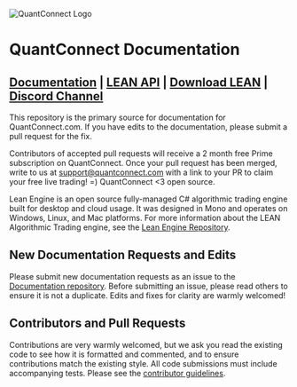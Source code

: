 ![QuantConnect Logo](https://cdn.quantconnect.com/web/i/logo-small.png)
# QuantConnect Documentation

[Documentation][1] | [LEAN API][2] | [Download LEAN][3] | [Discord Channel][4]
----------

This repository is the primary source for documentation for QuantConnect.com. If you have edits to the documentation, please submit a pull request for the fix.

Contributors of accepted pull requests will receive a 2 month free Prime subscription on QuantConnect. Once your pull request has been merged, write to us at [support@quantconnect.com][5] with a link to your PR to claim your free live trading! =) QuantConnect <3 open source.

Lean Engine is an open source fully-managed C# algorithmic trading engine built for desktop and cloud usage. It was designed in Mono and operates on Windows, Linux, and Mac platforms. For more information about the LEAN Algorithmic Trading engine, see the [Lean Engine Repository][6].


## New Documentation Requests and Edits ##

Please submit new documentation requests as an issue to the [Documentation repository][7]. Before submitting an issue, please read others to ensure it is not a duplicate. Edits and fixes for clarity are warmly welcomed!

## Contributors and Pull Requests ##

Contributions are very warmly welcomed, but we ask you read the existing code to see how it is formatted and commented, and to ensure contributions match the existing style. All code submissions must include accompanying tests. Please see the [contributor guidelines][8].

[1]: https://www.quantconnect.com/docs
[2]: https://www.quantconnect.com/docs/v2/lean-cli/api-reference
[3]: https://github.com/QuantConnect/Lean/archive/master.zip
[4]: https://www.quantconnect.com/slack
[5]: mailto:support@quantconnect.com
[6]: https://github.com/QuantConnect/Lean
[7]: https://github.com/QuantConnect/Documentation/issues
[8]: https://github.com/QuantConnect/Lean/blob/master/CONTRIBUTING.md
